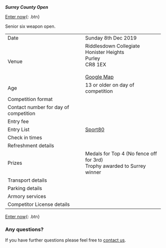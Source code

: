 ***Surrey County Open***
 
[Enter now](https://bf.sport80.com){: .btn} 

Senior six weapon open.

| | |
|-|-|
|Date|Sunday 8th Dec 2019
|Venue|Riddlesdown Collegiate<br/>Honister Heights<br/>Purley<br/>CR8 1EX<br/><br/>[Google Map](https://www.google.com/maps/place/Riddlesdown+Collegiate/@51.3257279,-0.087598,15z/data=!4m5!3m4!1s0x0:0x17d08bd5891ec11e!8m2!3d51.3257279!4d-0.087598)
|Age| 13 or older on day of competition
|Competition format|
|Contact number for day of competition|
|Entry fee|
|Entry List|[Sport80](https://bf.sport80.com/events)
|Check in times| 
|Refreshment details|
|Prizes| Medals for Top 4 (No fence off for 3rd)<br/>Trophy awarded to Surrey winner|
|Transport details|
|Parking details|
|Armory services|
|Competitor License details|

[Enter now](https://bf.sport80.com){: .btn}

### Any questions?
If you have further questions please feel free to [contact us](./contact).
